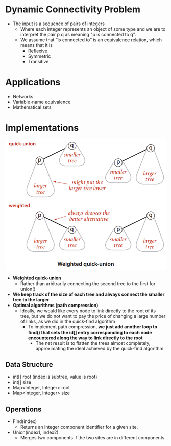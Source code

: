 # Dynamic Connectivity Problem
-  The input is a sequence of pairs of integers
	-  Where each integer represents an object of some type and we are to interpret the pair p q as meaning "p is connected to q".
	-  We assume that “is connected to” is an equivalence relation, which means that it is
		-  Reflexive
		-  Symmetric
		-  Transitive


# Applications
-  Networks
-  Variable-name equivalence
-  Mathematical sets


# Implementations
![Union Find](https://raw.githubusercontent.com/lambda826/My-Notebook/master/999%20Resource/Union%20Find.png)
-  **Weighted quick-union**
	-  Rather than arbitrarily connecting the second tree to the first for union()
-  **We keep track of the size of each tree and always connect the smaller tree to the larger**
-  **Optimal algorithms (path compression)**
	-  Ideally, we would like every node to link directly to the root of its tree, but we do not want to pay the price of changing a large number of links, as we did in the quick-find algorithm
		-  To implement path compression, **we just add another loop to find() that sets the id[] entry corresponding to each node encountered along the way to link directly to the root**
			-  The net result is to flatten the trees almost completely, approximating the ideal achieved by the quick-find algorithm


## Data Structure
-  int[] root (index is subtree, value is root)
-  int[] size
-  Map<Integer, Integer> root
-  Map<Integer, Integer> size


## Operations
-  Find(index)
	- Returns an integer component identifier for a given site.
-  Union(index1, index2)
	- Merges two components if the two sites are in different components.
<!--stackedit_data:
eyJoaXN0b3J5IjpbLTkyMzUzNTMxOSwtMTA4NDYzMjE2MiwtNz
A5OTgxNzE5LDk0MTA3OTYxMywxOTg0MDY3Nzc4XX0=
-->